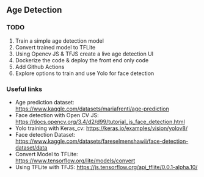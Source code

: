 ## Age Detection

### TODO
1. Train a simple age detection model
2. Convert trained model to TFLite
3. Using Opencv JS & TFJS create a live age detection UI
4. Dockerize the code & deploy the front end only code
5. Add Github Actions
6. Explore options to train and use Yolo for face detection

### Useful links
- Age prediction dataset: https://www.kaggle.com/datasets/mariafrenti/age-prediction 
- Face detection with Open CV JS: https://docs.opencv.org/3.4/d2/d99/tutorial_js_face_detection.html
- Yolo training with Keras_cv: https://keras.io/examples/vision/yolov8/
- Face detection Dataset: https://www.kaggle.com/datasets/fareselmenshawii/face-detection-dataset/data
- Convert Model to TFLite: https://www.tensorflow.org/lite/models/convert
- Using TFLite with TFJS: https://js.tensorflow.org/api_tflite/0.0.1-alpha.10/
